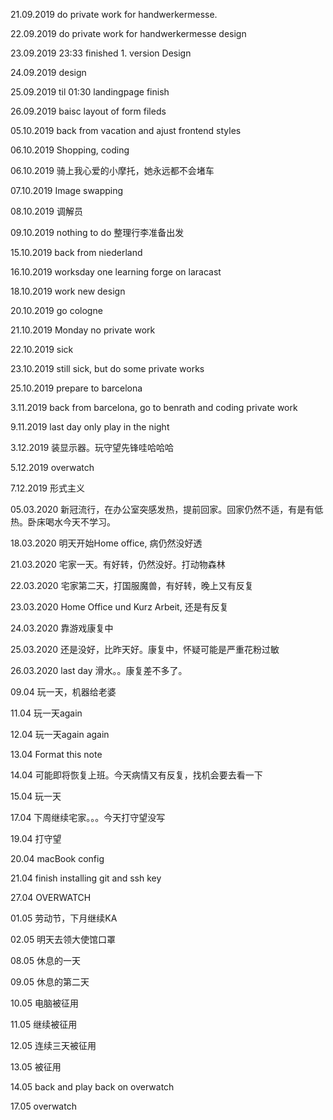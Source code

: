 21.09.2019 do private work for handwerkermesse.

22.09.2019 do private work for handwerkermesse design

23.09.2019 23:33 finished 1. version Design

24.09.2019 design

25.09.2019 til 01:30 landingpage finish

26.09.2019 baisc layout of form fileds

05.10.2019 back from vacation and ajust frontend styles

06.10.2019 Shopping, coding

06.10.2019 骑上我心爱的小摩托，她永远都不会堵车

07.10.2019 Image swapping

08.10.2019 调解员

09.10.2019 nothing to do 整理行李准备出发

15.10.2019 back from niederland

16.10.2019 worksday one learning forge on laracast

18.10.2019 work new design

20.10.2019 go cologne

21.10.2019 Monday no private work

22.10.2019 sick

23.10.2019 still sick, but do some private works

25.10.2019 prepare to barcelona

3.11.2019 back from barcelona, go to benrath and coding private work

9.11.2019 last day only play in the night

3.12.2019 装显示器。玩守望先锋哇哈哈哈

5.12.2019 overwatch

7.12.2019 形式主义

05.03.2020 新冠流行，在办公室突感发热，提前回家。回家仍然不适，有是有低热。卧床喝水今天不学习。

18.03.2020 明天开始Home office, 病仍然没好透

21.03.2020 宅家一天。有好转，仍然没好。打动物森林

22.03.2020 宅家第二天，打国服魔兽，有好转，晚上又有反复

23.03.2020 Home Office und Kurz Arbeit, 还是有反复

24.03.2020 靠游戏康复中

25.03.2020 还是没好，比昨天好。康复中，怀疑可能是严重花粉过敏

26.03.2020 last day 滑水。。康复差不多了。

09.04 玩一天，机器给老婆

11.04 玩一天again

12.04 玩一天again again

13.04 Format this note

14.04 可能即将恢复上班。今天病情又有反复，找机会要去看一下

15.04 玩一天

17.04 下周继续宅家。。。今天打守望没写

19.04 打守望

20.04 macBook config

21.04 finish installing git and ssh key

27.04 OVERWATCH

01.05 劳动节，下月继续KA

02.05 明天去领大使馆口罩

08.05 休息的一天

09.05 休息的第二天

10.05 电脑被征用

11.05 继续被征用

12.05 连续三天被征用

13.05 被征用

14.05 back and play back on overwatch

17.05 overwatch
